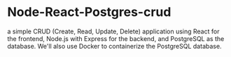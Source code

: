 # Node-React-Postgres-crud
a simple CRUD (Create, Read, Update, Delete) application using React for the frontend, Node.js with Express for the backend, and PostgreSQL as the database. We'll also use Docker to containerize the PostgreSQL database.
